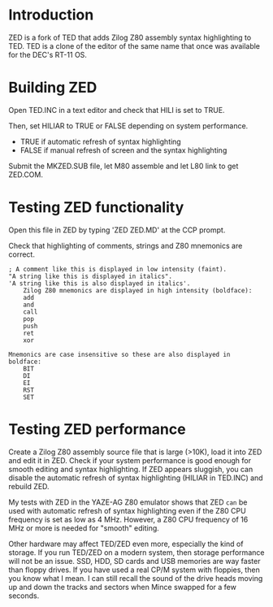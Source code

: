# Introduction

ZED is a fork of TED that adds Zilog Z80 assembly syntax highlighting to TED.
TED is a clone of the editor of the same name that once was available for the
DEC's RT-11 OS.


# Building ZED

Open TED.INC in a text editor and check that HILI is set to TRUE.

Then, set HILIAR to TRUE or FALSE depending on system performance.
* TRUE if automatic refresh of syntax highlighting
* FALSE if manual refresh of screen and the syntax highlighting

Submit the MKZED.SUB file, let M80 assemble and let L80 link to get ZED.COM.


# Testing ZED functionality

Open this file in ZED by typing 'ZED ZED.MD' at the CCP prompt.

Check that highlighting of comments, strings and Z80 mnemonics are correct.

	; A comment like this is displayed in low intensity (faint).
	"A string like this is displayed in italics".
	'A string like this is also displayed in italics'.
        Zilog Z80 mnemonics are displayed in high intensity (boldface):
		add
		and
		call
		pop
		push
		ret
		xor

	Mnemonics are case insensitive so these are also displayed in boldface:
		BIT
		DI
		EI
		RST
		SET

# Testing ZED performance

Create a Zilog Z80 assembly source file that is large (>10K), load it into ZED
and edit it in ZED. Check if your system performance is good enough for smooth
editing and syntax highlighting. If ZED appears sluggish, you can disable the
automatic refresh of syntax highlighting (HILIAR in TED.INC) and rebuild ZED.

My tests with ZED in the YAZE-AG Z80 emulator shows that ZED `can` be used with
automatic refresh of syntax highlighting even if the Z80 CPU frequency is set
as low as 4 MHz. However, a Z80 CPU frequency of 16 MHz or more is needed for
"smooth" editing.

Other hardware may affect TED/ZED even more, especially the kind of storage.
If you run TED/ZED on a modern system, then storage performance will not be an
issue. SSD, HDD, SD cards and USB memories are way faster than floppy drives.
If you have used a real CP/M system with floppies, then you know what I mean.
I can still recall the sound of the drive heads moving up and down the tracks
and sectors when Mince swapped for a few seconds.

